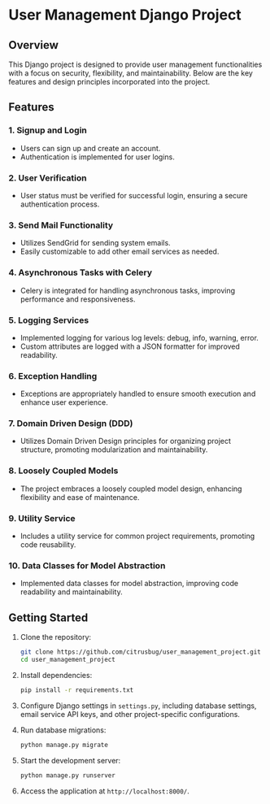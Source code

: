 # User Management Django Project

## Overview

This Django project is designed to provide user management functionalities with a focus on security, flexibility, and maintainability. Below are the key features and design principles incorporated into the project.

## Features

### 1. Signup and Login
- Users can sign up and create an account.
- Authentication is implemented for user logins.

### 2. User Verification
- User status must be verified for successful login, ensuring a secure authentication process.

### 3. Send Mail Functionality
- Utilizes SendGrid for sending system emails.
- Easily customizable to add other email services as needed.

### 4. Asynchronous Tasks with Celery
- Celery is integrated for handling asynchronous tasks, improving performance and responsiveness.

### 5. Logging Services
- Implemented logging for various log levels: debug, info, warning, error.
- Custom attributes are logged with a JSON formatter for improved readability.

### 6. Exception Handling
- Exceptions are appropriately handled to ensure smooth execution and enhance user experience.

### 7. Domain Driven Design (DDD)
- Utilizes Domain Driven Design principles for organizing project structure, promoting modularization and maintainability.

### 8. Loosely Coupled Models
- The project embraces a loosely coupled model design, enhancing flexibility and ease of maintenance.

### 9. Utility Service
- Includes a utility service for common project requirements, promoting code reusability.

### 10. Data Classes for Model Abstraction
- Implemented data classes for model abstraction, improving code readability and maintainability.


## Getting Started

1. Clone the repository:

   ```bash
   git clone https://github.com/citrusbug/user_management_project.git
   cd user_management_project
   ```

2. Install dependencies:

   ```bash
   pip install -r requirements.txt
   ```

3. Configure Django settings in `settings.py`, including database settings, email service API keys, and other project-specific configurations.

4. Run database migrations:

   ```bash
   python manage.py migrate
   ```

5. Start the development server:

   ```bash
   python manage.py runserver
   ```

6. Access the application at `http://localhost:8000/`.
